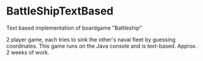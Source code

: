 # BattleShipTextBased
Text based implementation of boardgame "Battleship"

2 player game, each tries to sink the other's naval fleet by guessing coordinates.
This game runs on the Java console and is text-based. Approx. 2 weeks of work.
